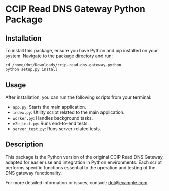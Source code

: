 
# CCIP Read DNS Gateway Python Package

## Installation
To install this package, ensure you have Python and pip installed on your system. Navigate to the package directory and run:

```
cd /home/dot/Downloads/ccip-read-dns-gateway-python
python setup.py install
```

## Usage
After installation, you can run the following scripts from your terminal:

- `app.py`: Starts the main application.
- `index.py`: Utility script related to the main application.
- `worker.py`: Handles background tasks.
- `e2e_test.py`: Runs end-to-end tests.
- `server_test.py`: Runs server-related tests.

## Description
This package is the Python version of the original CCIP Read DNS Gateway, adapted for easier use and integration in Python environments. Each script performs specific functions essential to the operation and testing of the DNS gateway functionality.

For more detailed information or issues, contact: dot@example.com
